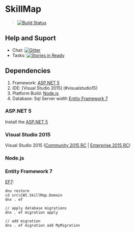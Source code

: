# SkillMap
> [![Build Status](https://travis-ci.org/CWISoftware/SkillMap.svg)](https://travis-ci.org/CWISoftware/SkillMap)

## Help and Suport
* Chat: [![Gitter](https://badges.gitter.im/Join%20Chat.svg)](https://gitter.im/CWISoftware/SkillMap?utm_source=badge&utm_medium=badge&utm_campaign=pr-badge&utm_content=body_badge)
* Tasks: [![Stories in Ready](https://badge.waffle.io/CWISoftware/SkillMap.png?label=ready&title=Ready)](https://waffle.io/CWISoftware/SkillMap)

## Dependencies
1. Framework: [ASP.NET 5](#ASPNET5)
2. IDE: [Visual Studio 2015] (#visualstudio15)
3. Platform Build: [Node.js](https://nodejs.org/)
4. Database: Sql Server width [Entity Framework 7](#ef7)

<a name="ASPNET5"></a>
### ASP.NET 5
Install the [ASP.NET 5](https://github.com/aspnet/Home)

<a name="visualstudio15"></a>
### Visual Studio 2015
Visual Studio 2015 ([Community 2015 RC](http://go.microsoft.com/fwlink/?LinkId=524433) | [Enterprise 2015 RC](http://go.microsoft.com/fwlink/?LinkId=521794))

<a name="ef7"></a>
### Node.js

<a name="ef7"></a>
### Entity Framework 7
[EF7](http://www.bricelam.net/2014/09/14/migrations-on-k.html):

```
dnu restore
cd src\CWI.SkillMap.Domain
dnx . ef

// apply database migrations
dnx . ef migration apply

// add migration
dnx . ef migration add MyMigration
```
